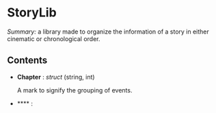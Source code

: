 # StoryLib
_Summary:_ a library made to organize the information
of a story in either cinematic or chronological order.
## Contents
- **Chapter**  : _struct_ (string, int)

  A mark to signify the grouping of events.

- **** : 